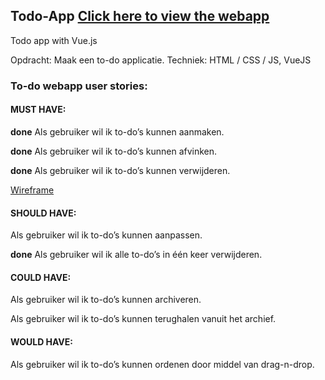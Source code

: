 ## Todo-App [Click here to view the webapp](https://stud.hosted.hr.nl/0886364/todoApp/App/)
Todo app with Vue.js

Opdracht: Maak een to-do applicatie.
Techniek: HTML / CSS / JS, VueJS

### To-do webapp user stories:

#### MUST HAVE:
__done__ Als gebruiker wil ik to-do’s kunnen aanmaken.

__done__ Als gebruiker wil ik to-do’s kunnen afvinken.

__done__ Als gebruiker wil ik to-do’s kunnen verwijderen.

[Wireframe](https://xd.adobe.com/view/a3f86d92-dde1-441e-96b5-7640035a4cb0)

#### SHOULD HAVE:
Als gebruiker wil ik to-do’s kunnen aanpassen.

__done__ Als gebruiker wil ik alle to-do’s in één keer verwijderen.

#### COULD HAVE:
Als gebruiker wil ik to-do’s kunnen archiveren.

Als gebruiker wil ik to-do’s kunnen terughalen vanuit het archief.

#### WOULD HAVE:
Als gebruiker wil ik to-do’s kunnen ordenen door middel van drag-n-drop.
